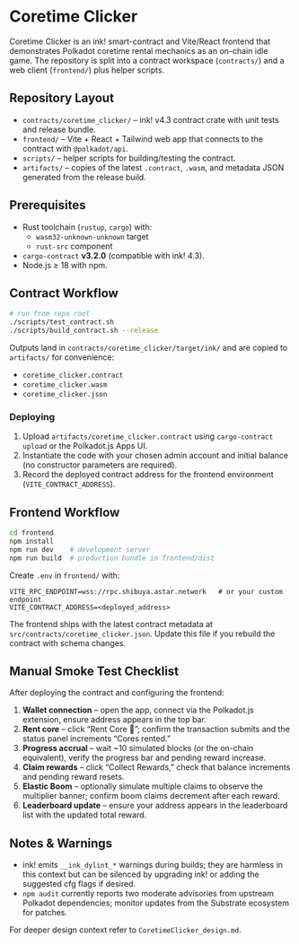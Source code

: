 # Coretime Clicker

Coretime Clicker is an ink! smart-contract and Vite/React frontend that demonstrates Polkadot coretime rental mechanics as an on-chain idle game. The repository is split into a contract workspace (`contracts/`) and a web client (`frontend/`) plus helper scripts.

## Repository Layout

- `contracts/coretime_clicker/` – ink! v4.3 contract crate with unit tests and release bundle.
- `frontend/` – Vite + React + Tailwind web app that connects to the contract with `@polkadot/api`.
- `scripts/` – helper scripts for building/testing the contract.
- `artifacts/` – copies of the latest `.contract`, `.wasm`, and metadata JSON generated from the release build.

## Prerequisites

- Rust toolchain (`rustup`, `cargo`) with:
  - `wasm32-unknown-unknown` target
  - `rust-src` component
- `cargo-contract` **v3.2.0** (compatible with ink! 4.3).
- Node.js ≥ 18 with npm.

## Contract Workflow

```bash
# run from repo root
./scripts/test_contract.sh
./scripts/build_contract.sh --release
```

Outputs land in `contracts/coretime_clicker/target/ink/` and are copied to `artifacts/` for convenience:

- `coretime_clicker.contract`
- `coretime_clicker.wasm`
- `coretime_clicker.json`

### Deploying

1. Upload `artifacts/coretime_clicker.contract` using `cargo-contract upload` or the Polkadot.js Apps UI.
2. Instantiate the code with your chosen admin account and initial balance (no constructor parameters are required).
3. Record the deployed contract address for the frontend environment (`VITE_CONTRACT_ADDRESS`).

## Frontend Workflow

```bash
cd frontend
npm install
npm run dev    # development server
npm run build  # production bundle in frontend/dist
```

Create `.env` in `frontend/` with:

```
VITE_RPC_ENDPOINT=wss://rpc.shibuya.astar.network   # or your custom endpoint
VITE_CONTRACT_ADDRESS=<deployed_address>
```

The frontend ships with the latest contract metadata at `src/contracts/coretime_clicker.json`. Update this file if you rebuild the contract with schema changes.

## Manual Smoke Test Checklist

After deploying the contract and configuring the frontend:

1. **Wallet connection** – open the app, connect via the Polkadot.js extension, ensure address appears in the top bar.
2. **Rent core** – click “Rent Core 🚀”; confirm the transaction submits and the status panel increments “Cores rented.”
3. **Progress accrual** – wait ~10 simulated blocks (or the on-chain equivalent), verify the progress bar and pending reward increase.
4. **Claim rewards** – click “Collect Rewards,” check that balance increments and pending reward resets.
5. **Elastic Boom** – optionally simulate multiple claims to observe the multiplier banner; confirm boom claims decrement after each reward.
6. **Leaderboard update** – ensure your address appears in the leaderboard list with the updated total reward.

## Notes & Warnings

- ink! emits `__ink_dylint_*` warnings during builds; they are harmless in this context but can be silenced by upgrading ink! or adding the suggested cfg flags if desired.
- `npm audit` currently reports two moderate advisories from upstream Polkadot dependencies; monitor updates from the Substrate ecosystem for patches.

For deeper design context refer to `CoretimeClicker_design.md`.
